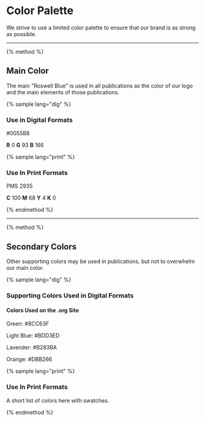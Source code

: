 # Color Palette

We strive to use a limited color palette to ensure that our brand is as strong as possible.

-----

{% method %}

## Main Color

The main "Roswell Blue" is used in all publications as the color of our logo and the main elements of those publications.

{% sample lang="dig" %}

### Use in Digital Formats

\#0055B8

**R** 0 **G** 93 **B** 166

{% sample lang="print" %}

### Use In Print Formats

PMS 2935

**C** 100 **M** 68 **Y** 4 **K** 0

{% endmethod %}

-----

{% method %}

## Secondary Colors

Other supporting colors may be used in publications, but not to overwhelm our main color.

{% sample lang="dig" %}

### Supporting Colors Used in Digital Formats

#### Colors Used on the .org Site

Green: \#8CC63F

Light Blue: \#BDD3ED

Lavender: \#B283BA

Orange: \#DBB266

{% sample lang="print" %}

### Use In Print Formats

A short list of colors here with swatches.

{% endmethod %}